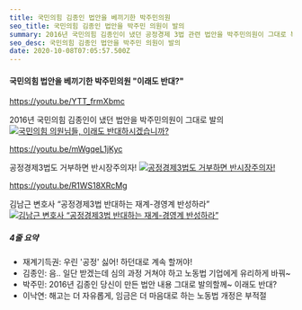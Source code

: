 ```yaml
---
title: 국민의힘 김종인 법안을 베끼기한 박주민의원
seo_title: 국민의힘 김종인 법안을 박주민 의원이 발의
summary: 2016년 국민의힘 김종인이 냈던 공정경제 3법 관련 법안을 박주민의원이 그대로 복붙
seo_desc: 국민의힘 김종인 법안을 박주민 의원이 발의
date: 2020-10-08T07:05:57.500Z
---
```


#### 국민의힘 법안을 베끼기한 박주민의원 "이래도 반대?"

https://youtu.be/YTT_frmXbmc

2016년 국민의힘 김종인이 냈던 법안을 박주민의원이 그대로 발의
[![국민의힘 의원님들, 이래도 반대하시겠습니까? ](https://img.youtube.com/vi/YTT_frmXbmc/sddefault.jpg)](https://youtu.be/YTT_frmXbmc)

https://youtu.be/mWgqeL1jKyc

공정경제3법도 거부하면 반시장주의자!
[![공정경제3법도 거부하면 반시장주의자!](https://img.youtube.com/vi/mWgqeL1jKyc/sddefault.jpg)](https://youtu.be/mWgqeL1jKyc)

https://youtu.be/R1WS18XRcMg

김남근 변호사 “공정경제3법 반대하는 재계-경영계 반성하라”
[![김남근 변호사 “공정경제3법 반대하는 재계-경영계 반성하라”](https://img.youtube.com/vi/R1WS18XRcMg/sddefault.jpg)](https://youtu.be/R1WS18XRcMg)

##### 4줄 요약

- 재계기득권: 우린 '공정' 싫어! 하던대로 계속 할꺼야!
- 김종인: 음.. 일단 받겠는데 심의 과정 거쳐야 하고 노동법 기업에게 유리하게 바꿔~
- 박주민: 2016년 김종인 당신이 만든 법안 내용 그대로 발의할께~ 이래도 반대?
- 이낙연: 해고는 더 자유롭게, 임금은 더 마음대로 하는 노동법 개정은 부적절
